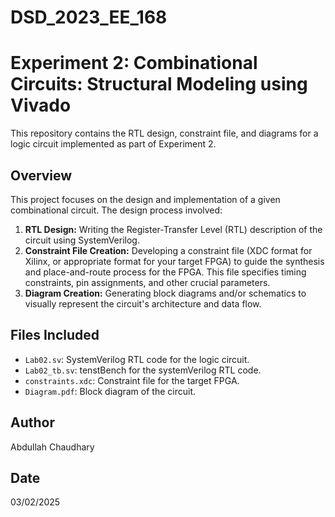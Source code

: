# DSD_2023_EE_168
# Experiment 2: Combinational Circuits: Structural Modeling using Vivado

This repository contains the RTL design, constraint file, and diagrams for a logic circuit implemented as part of Experiment 2.

## Overview

This project focuses on the design and implementation of a given combinational circuit. The design process involved:

1. **RTL Design:** Writing the Register-Transfer Level (RTL) description of the circuit using SystemVerilog.
2. **Constraint File Creation:** Developing a constraint file (XDC format for Xilinx, or appropriate format for your target FPGA) to guide the synthesis and place-and-route process for the FPGA.  This file specifies timing constraints, pin assignments, and other crucial parameters.
3. **Diagram Creation:** Generating block diagrams and/or schematics to visually represent the circuit's architecture and data flow.

## Files Included

*   `Lab02.sv`: SystemVerilog RTL code for the logic circuit.
*   `Lab02_tb.sv`: tenstBench for the systemVerilog RTL code.
*   `constraints.xdc`: Constraint file for the target FPGA.
*   `Diagram.pdf`: Block diagram of the circuit.

## Author

Abdullah Chaudhary

## Date

03/02/2025

